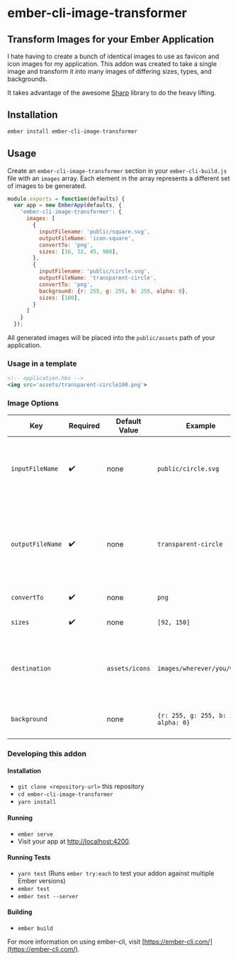 # ember-cli-image-transformer

## Transform Images for your Ember Application

I hate having to create a bunch of identical images to use as favicon and
icon images for my application.  This addon was created to take a single image and
transform it into many images of differing sizes, types, and backgrounds.

It takes advantage of the awesome [Sharp](https://github.com/lovell/sharp) library to 
do the heavy lifting.

## Installation

```bash
ember install ember-cli-image-transformer
```

## Usage

Create an `ember-cli-image-transformer` section in your `ember-cli-build.js` file with 
an `images` array. Each element in the array represents a different set of images to 
be generated.

```js
module.exports = function(defaults) {
  var app = new EmberApp(defaults, {
    'ember-cli-image-transformer': {
      images: [
        {
          inputFilename: 'public/square.svg',
          outputFileName: 'icon-square',
          convertTo: 'png',
          sizes: [16, 32, 45, 900],
        },
        {
          inputFilename: 'public/circle.svg',
          outputFileName: 'transparent-circle',
          convertTo: 'png',
          background: {r: 255, g: 255, b: 255, alpha: 0},
          sizes: [100],
        }
      ]
    }
  });
```

All generated images will be placed into the `public/assets` path of your application.


### Usage in a template

```handlebars
<!-- application.hbs -->
<img src='assets/transparent-circle100.png'>
```

### Image Options

| Key | Required | Default Value | Example | Description |
|-----|----------|---------------|---------|-------------|
|`inputFileName`| :heavy_check_mark: | none | `public/circle.svg` | Where (relative to the application root) to find the input image |
|`outputFileName`| :heavy_check_mark: | none |  `transparent-circle` | This is combined with the `convertTo` and `size` to create the output file eg `transparent-circle92.png` |
|`convertTo`| :heavy_check_mark: | none |  `png` | The output file type |
|`sizes`| :heavy_check_mark: | none |  `[92, 150]` | An array of image sizes to produce |
|`destination`| | `assets/icons` |  `images/wherever/you/want` | The destination directory for the output images relative to `/public` |
|`background`|  | none |  `{r: 255, g: 255, b: 255, alpha: 0}` | Add a background color to the image. |


### Developing this addon
#### Installation

* `git clone <repository-url>` this repository
* `cd ember-cli-image-transformer`
* `yarn install`

#### Running

* `ember serve`
* Visit your app at [http://localhost:4200](http://localhost:4200).

#### Running Tests

* `yarn test` (Runs `ember try:each` to test your addon against multiple Ember versions)
* `ember test`
* `ember test --server`

#### Building

* `ember build`

For more information on using ember-cli, visit [https://ember-cli.com/](https://ember-cli.com/).
